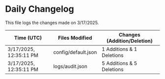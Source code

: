 # Daily Changelog

This file logs the changes made on 3/17/2025.

| Time (UTC)             | Files Modified                    | Changes (Addition/Deletion) |
|------------------------|-----------------------------------|-----------------------------|
| 3/17/2025, 12:35:11 PM | config/default.json | 1 Additions & 1 Deletions |
| 3/17/2025, 12:35:11 PM | logs/audit.json | 5 Additions & 5 Deletions |
